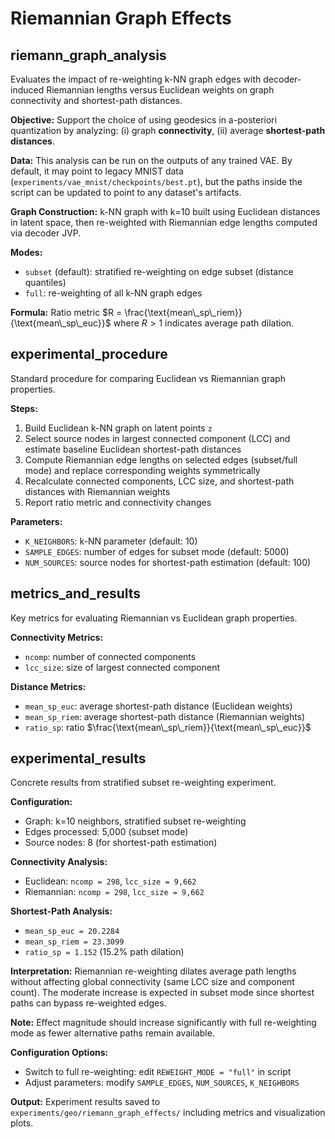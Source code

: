 # Riemannian Graph Effects

## riemann_graph_analysis
Evaluates the impact of re-weighting k-NN graph edges with decoder-induced Riemannian lengths versus Euclidean weights on graph connectivity and shortest-path distances.

**Objective:** Support the choice of using geodesics in a-posteriori quantization by analyzing: (i) graph **connectivity**, (ii) average **shortest-path distances**.

**Data:** This analysis can be run on the outputs of any trained VAE. By default, it may point to legacy MNIST data (`experiments/vae_mnist/checkpoints/best.pt`), but the paths inside the script can be updated to point to any dataset's artifacts.

**Graph Construction:** k-NN graph with k=10 built using Euclidean distances in latent space, then re-weighted with Riemannian edge lengths computed via decoder JVP.

**Modes:**
- `subset` (default): stratified re-weighting on edge subset (distance quantiles)
- `full`: re-weighting of all k-NN graph edges

**Formula:** Ratio metric $R = \frac{\text{mean\_sp\_riem}}{\text{mean\_sp\_euc}}$ where $R > 1$ indicates average path dilation.

## experimental_procedure
Standard procedure for comparing Euclidean vs Riemannian graph properties.

**Steps:**
1. Build Euclidean k-NN graph on latent points `z`
2. Select source nodes in largest connected component (LCC) and estimate baseline Euclidean shortest-path distances
3. Compute Riemannian edge lengths on selected edges (subset/full mode) and replace corresponding weights symmetrically
4. Recalculate connected components, LCC size, and shortest-path distances with Riemannian weights
5. Report ratio metric and connectivity changes

**Parameters:**
- `K_NEIGHBORS`: k-NN parameter (default: 10)
- `SAMPLE_EDGES`: number of edges for subset mode (default: 5000)
- `NUM_SOURCES`: source nodes for shortest-path estimation (default: 100)

## metrics_and_results
Key metrics for evaluating Riemannian vs Euclidean graph properties.

**Connectivity Metrics:**
- `ncomp`: number of connected components
- `lcc_size`: size of largest connected component

**Distance Metrics:**
- `mean_sp_euc`: average shortest-path distance (Euclidean weights)
- `mean_sp_riem`: average shortest-path distance (Riemannian weights)
- `ratio_sp`: ratio $\frac{\text{mean\_sp\_riem}}{\text{mean\_sp\_euc}}$

## experimental_results
Concrete results from stratified subset re-weighting experiment.

**Configuration:**
- Graph: k=10 neighbors, stratified subset re-weighting
- Edges processed: 5,000 (subset mode)
- Source nodes: 8 (for shortest-path estimation)

**Connectivity Analysis:**
- Euclidean: `ncomp = 298`, `lcc_size = 9,662`
- Riemannian: `ncomp = 298`, `lcc_size = 9,662`

**Shortest-Path Analysis:**
- `mean_sp_euc = 20.2284`
- `mean_sp_riem = 23.3099`
- `ratio_sp = 1.152` (15.2% path dilation)

**Interpretation:** Riemannian re-weighting dilates average path lengths without affecting global connectivity (same LCC size and component count). The moderate increase is expected in subset mode since shortest paths can bypass re-weighted edges.

**Note:** Effect magnitude should increase significantly with full re-weighting mode as fewer alternative paths remain available.

**Configuration Options:**
- Switch to full re-weighting: edit `REWEIGHT_MODE = "full"` in script
- Adjust parameters: modify `SAMPLE_EDGES`, `NUM_SOURCES`, `K_NEIGHBORS`

**Output:** Experiment results saved to `experiments/geo/riemann_graph_effects/` including metrics and visualization plots.
